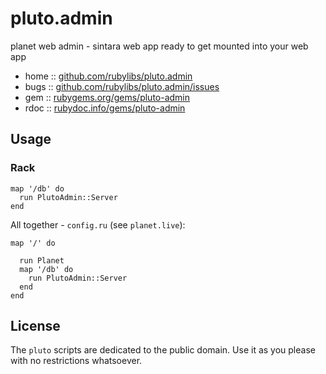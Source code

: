 # pluto.admin

planet web admin - sintara web app ready to get mounted into your web app


* home  :: [github.com/rubylibs/pluto.admin](https://github.com/rubylibs/pluto.admin)
* bugs  :: [github.com/rubylibs/pluto.admin/issues](https://github.com/rubylibs/pluto.admin/issues)
* gem   :: [rubygems.org/gems/pluto-admin](https://rubygems.org/gems/pluto-admin)
* rdoc  :: [rubydoc.info/gems/pluto-admin](http://rubydoc.info/gems/pluto-admin)


## Usage

### Rack

~~~
map '/db' do
  run PlutoAdmin::Server
end
~~~

All together - `config.ru` (see `planet.live`):

~~~
map '/' do

  run Planet
  map '/db' do
    run PlutoAdmin::Server
  end
end
~~~


## License

The `pluto` scripts are dedicated to the public domain.
Use it as you please with no restrictions whatsoever.
